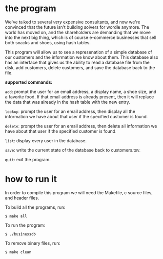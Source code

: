 # the program

We've talked to several *very* expensive consultants, and now we're convinced that the future isn't building solvers for wordle anymore. The world has moved on, and the shareholders are demanding that we move into the next big thing, which is of course e-commerce businesses that sell both snacks and shoes, using hash tables.

This program will allow us to see a represenation of a simple database of our customers and the information we know about them. This database also has an interface that gives us the ability to read a database file from the disk, add customers, delete customers, and save the database back to the file.

**supported commands:**

  `add`: prompt the user for an email address, a display name, a shoe size, and a favorite food. If that email address is already present, then it will replace the data that was already in the hash table with the new entry.

  `lookup`: prompt the user for an email address, then display all the information we have about that user if the specified customer is found.

  `delete`: prompt the user for an email address, then delete all information we have about that user if the specified customer is found.

  `list`: display every user in the database.

  `save`: write the current state of the database back to customers.tsv.

  `quit`: exit the program.

# how to run it

In order to compile this program we will need the Makefile, c source files, and header files.

To build all the programs, run:

`$ make all`

To run the program:

`$ ./businessdb`

To remove binary files, run:

`$ make clean`
